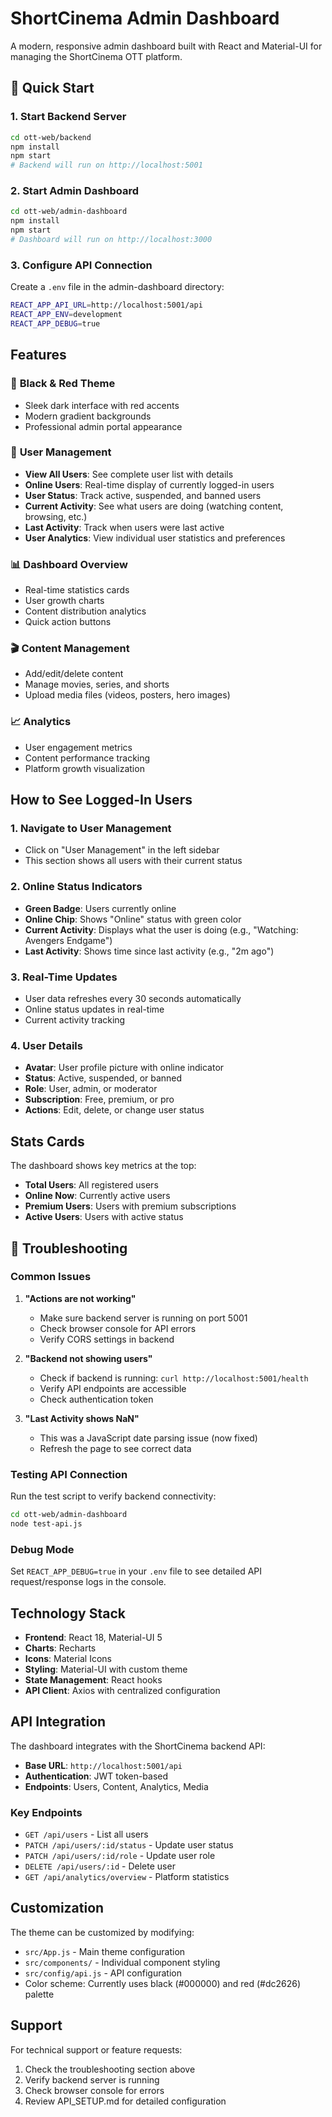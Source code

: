 # ShortCinema Admin Dashboard

A modern, responsive admin dashboard built with React and Material-UI for managing the ShortCinema OTT platform.

## 🚀 Quick Start

### 1. **Start Backend Server**
```bash
cd ott-web/backend
npm install
npm start
# Backend will run on http://localhost:5001
```

### 2. **Start Admin Dashboard**
```bash
cd ott-web/admin-dashboard
npm install
npm start
# Dashboard will run on http://localhost:3000
```

### 3. **Configure API Connection**
Create a `.env` file in the admin-dashboard directory:
```bash
REACT_APP_API_URL=http://localhost:5001/api
REACT_APP_ENV=development
REACT_APP_DEBUG=true
```

## Features

### 🎨 **Black & Red Theme**
- Sleek dark interface with red accents
- Modern gradient backgrounds
- Professional admin portal appearance

### 👥 **User Management**
- **View All Users**: See complete user list with details
- **Online Users**: Real-time display of currently logged-in users
- **User Status**: Track active, suspended, and banned users
- **Current Activity**: See what users are doing (watching content, browsing, etc.)
- **Last Activity**: Track when users were last active
- **User Analytics**: View individual user statistics and preferences

### 📊 **Dashboard Overview**
- Real-time statistics cards
- User growth charts
- Content distribution analytics
- Quick action buttons

### 🎬 **Content Management**
- Add/edit/delete content
- Manage movies, series, and shorts
- Upload media files (videos, posters, hero images)

### 📈 **Analytics**
- User engagement metrics
- Content performance tracking
- Platform growth visualization

## How to See Logged-In Users

### 1. **Navigate to User Management**
- Click on "User Management" in the left sidebar
- This section shows all users with their current status

### 2. **Online Status Indicators**
- **Green Badge**: Users currently online
- **Online Chip**: Shows "Online" status with green color
- **Current Activity**: Displays what the user is doing (e.g., "Watching: Avengers Endgame")
- **Last Activity**: Shows time since last activity (e.g., "2m ago")

### 3. **Real-Time Updates**
- User data refreshes every 30 seconds automatically
- Online status updates in real-time
- Current activity tracking

### 4. **User Details**
- **Avatar**: User profile picture with online indicator
- **Status**: Active, suspended, or banned
- **Role**: User, admin, or moderator
- **Subscription**: Free, premium, or pro
- **Actions**: Edit, delete, or change user status

## Stats Cards

The dashboard shows key metrics at the top:
- **Total Users**: All registered users
- **Online Now**: Currently active users
- **Premium Users**: Users with premium subscriptions
- **Active Users**: Users with active status

## 🔧 Troubleshooting

### Common Issues

1. **"Actions are not working"**
   - Make sure backend server is running on port 5001
   - Check browser console for API errors
   - Verify CORS settings in backend

2. **"Backend not showing users"**
   - Check if backend is running: `curl http://localhost:5001/health`
   - Verify API endpoints are accessible
   - Check authentication token

3. **"Last Activity shows NaN"**
   - This was a JavaScript date parsing issue (now fixed)
   - Refresh the page to see correct data

### Testing API Connection

Run the test script to verify backend connectivity:
```bash
cd ott-web/admin-dashboard
node test-api.js
```

### Debug Mode

Set `REACT_APP_DEBUG=true` in your `.env` file to see detailed API request/response logs in the console.

## Technology Stack

- **Frontend**: React 18, Material-UI 5
- **Charts**: Recharts
- **Icons**: Material Icons
- **Styling**: Material-UI with custom theme
- **State Management**: React hooks
- **API Client**: Axios with centralized configuration

## API Integration

The dashboard integrates with the ShortCinema backend API:
- **Base URL**: `http://localhost:5001/api`
- **Authentication**: JWT token-based
- **Endpoints**: Users, Content, Analytics, Media

### Key Endpoints
- `GET /api/users` - List all users
- `PATCH /api/users/:id/status` - Update user status
- `PATCH /api/users/:id/role` - Update user role
- `DELETE /api/users/:id` - Delete user
- `GET /api/analytics/overview` - Platform statistics

## Customization

The theme can be customized by modifying:
- `src/App.js` - Main theme configuration
- `src/components/` - Individual component styling
- `src/config/api.js` - API configuration
- Color scheme: Currently uses black (#000000) and red (#dc2626) palette

## Support

For technical support or feature requests:
1. Check the troubleshooting section above
2. Verify backend server is running
3. Check browser console for errors
4. Review API_SETUP.md for detailed configuration
